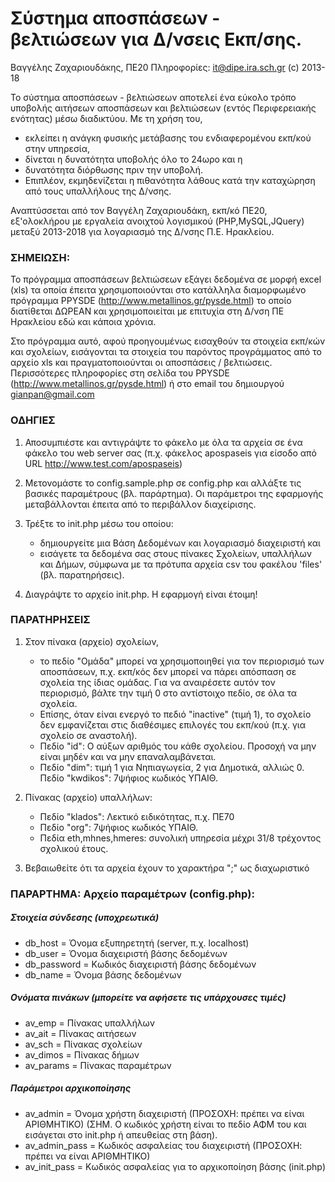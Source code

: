 # Σύστημα αποσπάσεων - βελτιώσεων για Δ/νσεις Εκπ/σης.
Βαγγέλης Ζαχαριουδάκης, ΠΕ20
Πληροφορίες: it@dipe.ira.sch.gr
(c) 2013-18

Το σύστημα αποσπάσεων - βελτιώσεων αποτελεί ένα εύκολο τρόπο υποβολής αιτήσεων αποσπάσεων και βελτιώσεων (εντός Περιφερειακής ενότητας)
μέσω διαδικτύου.
Με τη χρήση του, 
- εκλείπει η ανάγκη φυσικής μετάβασης του ενδιαφερομένου εκπ/κού στην υπηρεσία, 
- δίνεται η δυνατότητα υποβολής όλο το 24ωρο και η 
- δυνατότητα διόρθωσης πριν την υποβολή. 
- Επιπλέον, εκμηδενίζεται η πιθανότητα λάθους κατά την καταχώρηση από τους υπαλλήλους της Δ/νσης.

Αναπτύσσεται από τον Βαγγέλη Ζαχαριουδάκη, εκπ/κό ΠΕ20, εξ'ολοκλήρου με εργαλεία ανοιχτού λογισμικού (PHP,MySQL,JQuery) μεταξύ 2013-2018 για
λογαριασμό της Δ/νσης Π.Ε. Ηρακλείου.

### ΣΗΜΕΙΩΣΗ: 
Το πρόγραμμα αποσπάσεων βελτιώσεων εξάγει δεδομένα σε μορφή excel (xls) τα οποία έπειτα χρησιμοποιούνται
στο κατάλληλα διαμορφωμένο πρόγραμμα PPYSDE (http://www.metallinos.gr/pysde.html) το οποίο διατίθεται ΔΩΡΕΑΝ και
χρησιμοποιείται με επιτυχία στη Δ/νση ΠΕ Ηρακλείου εδώ και κάποια χρόνια.

Στο πρόγραμμα αυτό, αφού προηγουμένως εισαχθούν τα στοιχεία εκπ/κών και σχολείων, εισάγονται τα στοιχεία 
του παρόντος προγράμματος από το αρχείο xls και πραγματοποιούνται οι αποσπάσεις / βελτιώσεις.
Περισσότερες πληροφορίες στη σελίδα του PPYSDE (http://www.metallinos.gr/pysde.html) ή στο email του δημιουργού gianpan@gmail.com


### ΟΔΗΓΙΕΣ
1. Αποσυμπιέστε και αντιγράψτε το φάκελο με όλα τα αρχεία σε ένα φάκελο του web server σας (π.χ. φάκελος apospaseis για είσοδο από URL  http://www.test.com/apospaseis)

2. Μετονομάστε το config.sample.php σε config.php και αλλάξτε τις βασικές παραμέτρους (βλ. παράρτημα). Οι παράμετροι της εφαρμογής μεταβάλλονται έπειτα από το περιβάλλον διαχείρισης.

3. Τρέξτε το init.php μέσω του οποίου: 
    * δημιουργείτε μια Βάση Δεδομένων και λογαριασμό διαχειριστή και
    * εισάγετε τα δεδομένα σας στους πίνακες Σχολείων, υπαλλήλων και Δήμων, σύμφωνα με τα πρότυπα αρχεία csv του φακέλου 'files' (βλ. παρατηρήσεις).

4. Διαγράψτε το αρχείο init.php. Η εφαρμογή είναι έτοιμη!


### ΠΑΡΑΤΗΡΗΣΕΙΣ
1. Στον πίνακα (αρχείο) σχολείων, 
    * το πεδίο "Ομάδα" μπορεί να χρησιμοποιηθεί για τον περιορισμό των αποσπάσεων, π.χ. εκπ/κός δεν μπορεί να πάρει απόσπαση σε σχολεία της ίδιας ομάδας. 
Για να αναιρέσετε αυτόν τον περιορισμό, βάλτε την τιμή 0 στο αντίστοιχο πεδίο, σε όλα τα σχολεία. 
    * Επίσης, όταν είναι ενεργό το πεδιό "inactive" (τιμή 1), το σχολείο δεν εμφανίζεται στις διαθέσιμες επιλογές του εκπ/κού (π.χ. για σχολείο σε αναστολή).
    * Πεδίο "id": Ο αύξων αριθμός του κάθε σχολείου. Προσοχή να μην είναι μηδέν και να μην επαναλαμβάνεται.
    * Πεδίο "dim": τιμή 1 για Νηπιαγωγεία, 2 για Δημοτικά, αλλιώς 0. Πεδίο "kwdikos": 7ψήφιος κωδικός ΥΠΑΙΘ.

2. Πίνακας (αρχείο) υπαλλήλων: 
    * Πεδίο "klados": Λεκτικό ειδικότητας, π.χ. ΠΕ70
    * Πεδίο "org": 7ψήφιος κωδικός ΥΠΑΙΘ. 
    * Πεδία eth,mhnes,hmeres: συνολική υπηρεσία μέχρι 31/8 τρέχοντος σχολικού έτους.

3. Βεβαιωθείτε ότι τα αρχεία έχουν το χαρακτήρα ";" ως διαχωριστικό


### ΠΑΡΑΡΤΗΜΑ: Αρχείο παραμέτρων (config.php):

##### Στοιχεία σύνδεσης (υποχρεωτικά)
* db_host = Όνομα εξυπηρετητή (server, π.χ. localhost)
* db_user = Όνομα διαχειριστή βάσης δεδομένων
* db_password = Κωδικός διαχειριστή βάσης δεδομένων
* db_name = Όνομα βάσης δεδομένων

##### Ονόματα πινάκων (μπορείτε να αφήσετε τις υπάρχουσες τιμές)
* av_emp = Πίνακας υπαλλήλων
* av_ait = Πίνακας αιτήσεων
* av_sch = Πίνακας σχολείων
* av_dimos = Πίνακας δήμων
* av_params = Πίνακας παραμέτρων

##### Παράμετροι αρχικοποίησης
* av_admin = Όνομα χρήστη διαχειριστή (ΠΡΟΣΟΧΗ: πρέπει να είναι ΑΡΙΘΜΗΤΙΚΟ)
(ΣΗΜ. Ο κωδικός χρήστη είναι το πεδίο ΑΦΜ του και εισάγεται στο init.php ή απευθείας στη βάση).
* av_admin_pass = Κωδικός ασφαλείας του διαχειριστή (ΠΡΟΣΟΧΗ: πρέπει να είναι ΑΡΙΘΜΗΤΙΚΟ)
* av_init_pass = Κωδικός ασφαλείας για το αρχικοποίηση βάσης (init.php)
